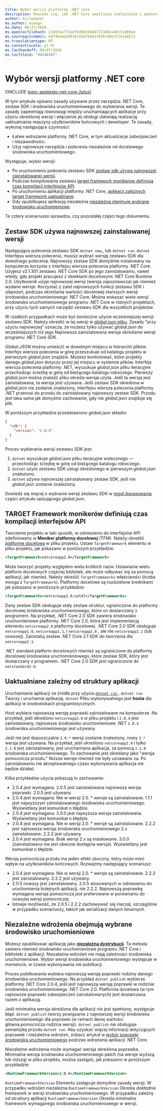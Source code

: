 ```yaml
---
title: Wybór wersji platformy .NET core
description: Dowiedz się, jak .NET Core umożliwia znalezienie i wybiera wersje środowiska uruchomieniowego dla Twojego programu.
author: billwagner
ms.author: wiwagn
ms.date: 06/27/2018
ms.openlocfilehash: 21697aa773abfbd88288d47323402a48c51d69ae
ms.sourcegitcommit: 64f4baed249341e5bf64d1385bf48e3f2e1a0211
ms.translationtype: MT
ms.contentlocale: pl-PL
ms.lasthandoff: 09/07/2018
ms.locfileid: "44140167"
---
```

# <a name="net-core-version-selection"></a>Wybór wersji platformy .NET core

[!INCLUDE [topic-appliesto-net-core-2plus](../../../includes/topic-appliesto-net-core-2plus.md)]

W tym artykule opisano zasady używane przez narzędzia .NET Core, zestaw SDK i środowiska uruchomieniowego do wybierania wersji. Te zasady zapewniają równowagi między uruchamiających aplikacje przy użyciu określonej wersji i włączenie jej obsługi ułatwiają realizację uaktualniania maszyny użytkowników końcowych i deweloper. Te zasady, wykonaj następujące czynności:

- Łatwe wdrażanie platformy .NET Core, w tym aktualizacje zabezpieczeń i niezawodności.
- Użyj najnowsze narzędzia i polecenia niezależnie od docelowego środowiska uruchomieniowego.

Występuje, wybór wersji:

- Po uruchomieniu polecenia zestawu SDK [zestaw sdk używa najnowszej zainstalowanej wersji](#the-sdk-uses-the-latest-installed-version).
- Podczas kompilowania zestawu [target framework monikerów definiują czas kompilacji interfejsów API](#target-framework-monikers-define-build-time-apis).
- Po uruchomieniu aplikacji platformy .NET Core, [aplikacji zależnych target framework uaktualniane](#framework-dependent-apps-roll-forward).
- Gdy opublikujesz aplikację niezależna [niezależna obejmuje wybrane środowisko uruchomieniowe](#self-contained-deployments-include-the-selected-runtime).

Te cztery scenariusze sprawdza, czy pozostałej części tego dokumentu.

## <a name="the-sdk-uses-the-latest-installed-version"></a>Zestaw SDK używa najnowszej zainstalowanej wersji

Następujące polecenia zestawu SDK `dotnet new`,, lub `dotnet run`. `dotnet` Interfejsu wiersza polecenia, musisz wybrać wersję zestawu SDK dla dowolnego polecenia. Najnowszy zestaw SDK domyślnie instalowany na komputerze korzysta z interfejsu wiersza polecenia platformy .NET Core. Użyjesz v2.1.301 zestawu .NET Core SDK po jego zainstalowaniu, nawet wtedy, gdy projekt pracujesz z obiektami docelowymi .NET Core Runtime 2.0. Użytkownik użyje najnowszej wersji (wersja zapoznawcza) jak również wydane wersje. Korzystać z zalet najnowszych funkcji zestawu SDK i ulepszeń, podczas określania wartości docelowej starszych wersji środowiska uruchomieniowego .NET Core. Można wskazać wiele wersji środowiska uruchomieniowego programu .NET Core w różnych projektach, przy użyciu tych samych narzędzi zestawu SDK dla wszystkich projektów.

W rzadkich przypadkach może być konieczne użycie wcześniejszej wersji zestawu SDK. Należy określić w tej wersji w [ *global.json* pliku](../tools/global-json.md). Zasady "przy użyciu najnowszej" oznacza, że możesz tylko używać *global.json* do wcześniejszych niż jego Najnowsza zainstalowana wersja określanie wersji programu .NET Core SDK.

*Global.JSON* można umieścić w dowolnym miejscu w hierarchii plików. Interfejs wiersza polecenia w górę przeszukuje od katalogu projektu w pierwszym *global.json* znajdzie. Możesz kontrolować, które projekty danego *global.json* dotyczy przez jej miejscu w systemie plików. Interfejs wiersza polecenia platformy .NET, wyszukuje *global.json* pliku iteracyjne przechodząc ścieżkę w górę od bieżącego katalogu roboczego. Pierwszy *global.json* można znaleźć pliku określa wersja użyta. Jeśli ta wersja jest zainstalowana, ta wersja jest używana. Jeśli zestaw SDK określona w *global.json* nie zostanie znaleziony, interfejsu wiersza polecenia platformy .NET przenosi do przodu do zainstalowany najnowszy zestaw SDK. Przodu jest taka sama jak domyślne zachowanie, gdy nie *global.json* znajduje się plik.

W poniższym przykładzie przedstawiono *global.json* składni:

``` json
{
  "sdk": {
    "version": "2.0.0"
  }
}
```

Proces wybierania wersji zestawu SDK jest:

1. `dotnet` wyszukuje *global.json* pliku iteracyjne wstecznego — przechodząc ścieżkę w górę od bieżącego katalogu roboczego.
1. `dotnet` użyto zestawu SDK usługi określonego w pierwszym *global.json* znaleziono.
1. `dotnet` używa najnowszej zainstalowany zestaw SDK, jeśli nie *global.json* zostanie znaleziony.

Dowiedz się więcej o wybranie wersji zestawu SDK w [reguł dopasowania](../tools/global-json.md#matching-rules) części artykułu opisującego *global.json*.

## <a name="target-framework-monikers-define-build-time-apis"></a>TARGET Framework monikerów definiują czas kompilacji interfejsów API

Tworzenie projektu w taki sposób, w odniesieniu do interfejsów API zdefiniowany w **Moniker platformy docelowej** (TFM). Należy określić [platformę docelową](../../standard/frameworks.md) w pliku projektu. Ustaw `TargetFramework` elementu w pliku projektu, jak pokazano w poniższym przykładzie:

``` xml
<TargetFramework>netcoreapp2.0</TargetFramework>
```

Może tworzyć projekty względem wielu krótkich nazw. Ustawianie wielu platform docelowych częściej bibliotek, ale może odbywać się za pomocą aplikacji, jak również. Należy określić `TargetFrameworks` właściwości (liczba mnoga z `TargetFramework`). Platformy docelowe są rozdzielone średnikami jak pokazano w poniższym przykładzie:

``` xml
<TargetFrameworks>netcoreapp2.0;net47</TargetFrameworks>
```

Dany zestaw SDK obsługuje stały zestaw struktur, ograniczone do platformy docelowej środowiska uruchomieniowego, które on dostarczany z programem. Na przykład, .NET Core 2.0 SDK zawiera środowisko uruchomieniowe platformy .NET Core 2.0, która jest implementacją elementu `netcoreapp2.0` platformy docelowej. .NET Core 2.0 SDK obsługuje `netcoreapp1.0`, `netcoreapp1.1`, i `netcoreapp2.0` , ale nie `netcoreapp2.1` (lub nowszej). Zainstaluj zestaw .NET Core 2.1 SDK do tworzenia dla `netcoreapp2.1`.

.NET standard platform docelowych również są ograniczone do platformy docelowej środowiska uruchomieniowego, które zestaw SDK, który jest dostarczany z programem. .NET Core 2.0 SDK jest ograniczone do `netstandard2.0`.

## <a name="framework-dependent-apps-roll-forward"></a>Uaktualniane zależny od struktury aplikacji

Uruchamianie aplikacji ze źródła przy użyciu [ `dotnet run` ](../tools/dotnet-run.md). `dotnet run` Tworzy i uruchamia aplikację. `dotnet` Pliku wykonywalnego jest **hosta** dla aplikacji w środowiskach programistycznych.

Host wybiera najnowszą wersję poprawki zainstalowane na komputerze. Na przykład, jeśli określono `netcoreapp2.0` w pliku projektu i `2.0.4` jest zainstalowany, najnowsze środowisko uruchomieniowe .NET `2.0.4` środowiska uruchomieniowego jest używany.

Jeśli nie jest dopuszczalne `2.0.*` wersji zostanie znaleziony, nowy `2.*` wersja jest używana. Na przykład, jeśli określono `netcoreapp2.0` i tylko `2.1.0` jest zainstalowany, jest uruchamiana aplikacja, za pomocą `2.1.0` środowiska uruchomieniowego. To zachowanie jest określany jako "wersja pomocnicza przodu." Niższe wersje również nie były uznawane za. Po zainstalowaniu nie akceptowalnego czasu wykonywania aplikacja nie będzie działać.

Kilka przykładów użycia pokazują to zachowanie:

- 2.0.4 jest wymagana. 2.0.5 jest zainstalowana najnowsza wersja poprawki. 2.0.5 jest używany.
- 2.0.4 jest wymagana. Nie w wersji 2.0. * wersje są zainstalowane. 1.1.1 jest najwyższym zainstalowanego środowiska uruchomieniowego. Wyświetlany jest komunikat o błędzie.
- 2.0.4 jest wymagana. 2.0.0 jest najwyższa wersja zainstalowana. Wyświetlany jest komunikat o błędzie.
- 2.0.4 jest wymagana. Nie w wersji 2.0. * wersje są zainstalowane. 2.2.2 jest najnowsza wersja środowiska uruchomieniowego 2.x zainstalowane. 2.2.2 jest używany.
- 2.0.4 jest wymagana. Brak wersji 2.x są instalowane. 3.0.0 (zainstalowano nie jest obecnie dostępna wersja). Wyświetlany jest komunikat o błędzie.

Wersja pomocnicza przodu ma jeden efekt uboczny, który może mieć wpływ na użytkowników końcowych. Rozważmy następujący scenariusz:

- 2.0.4 jest wymagana. Nie w wersji 2.0. * wersje są zainstalowane. 2.2.2 jest zainstalowany. 2.2.2 jest używany.
- 2.0.5 nowszy jest zainstalowany. 2.0.5 stosowanych w odniesieniu do uruchomienia kolejnych aplikacji, nie 2.2.2. Najnowszą poprawkę wymagana wersja pomocnicza jest preferowane w porównaniu do nowszej wersji pomocniczej.
- Istnieje możliwość, że 2.0.5 i 2.2.2 zachowywać się inaczej, szczególnie w przypadku scenariuszy, takich jak serializacji danych binarnych.

## <a name="self-contained-deployments-include-the-selected-runtime"></a>Niezależne wdrożenia obejmują wybrane środowisko uruchomieniowe

Możesz opublikować aplikację jako [ **niezależna dystrybucji**](../deploying/index.md#self-contained-deployments-scd). Ta metoda zawiera również środowisko uruchomieniowe programu .NET Core i biblioteki z aplikacji. Niezależna wdrożeń nie mają zależności środowiska uruchomieniowe. Wybór wersji środowiska uruchomieniowego występuje w momencie, w czasie wykonywania nie publikacji.

Proces publikowania wybiera najnowszą wersję poprawki rodziny danego środowiska uruchomieniowego. Na przykład `dotnet publish` wybierze platformy .NET Core 2.0.4, jeśli jest najnowszą wersję poprawki w rodzinie środowiska uruchomieniowego .NET Core 2.0. Platforma docelowa (w tym najnowsze poprawki zabezpieczeń zainstalowanych) jest dostarczana razem z aplikacją.

Jeśli minimalna wersja określona dla aplikacji nie jest spełniony, występuje błąd. `dotnet publish` tworzy powiązanie z najnowszej wersji środowiska uruchomieniowego dla poprawki (w ramach danej wartości główna.pomocnicza rodzina wersji). `dotnet publish` nie obsługuje semantykę przodu `dotnet run`. Aby uzyskać więcej informacji dotyczących poprawek i niezależna wdrożeń, zobacz artykuł w [wybór poprawki środowiska uruchomieniowego](../deploying/runtime-patch-selection.md) podczas wdrażania aplikacji .NET Core.

Niezależne wdrożenia może wymagać wersja określona poprawka. Minimalna wersja środowiska uruchomieniowego patch (na wersje wyższą lub niższą) w pliku projektu, można zastąpić, jak pokazano w poniższym przykładzie:

``` xml
<RuntimeFrameworkVersion>2.0.4</RuntimeFrameworkVersion>
```

`RuntimeFrameworkVersion` Elementu zastępuje domyślne zasady wersji. W przypadku wdrożeń niezależna `RuntimeFrameworkVersion` Określa *dokładnie* framework w wersji środowiska uruchomieniowego. W przypadku zależny od struktury aplikacji `RuntimeFrameworkVersion` Określa *minimalne* framework wymaganego środowiska uruchomieniowego w wersji.
